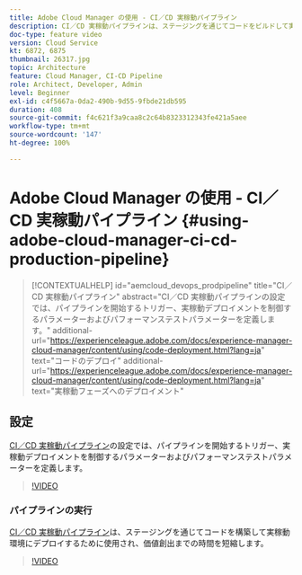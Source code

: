 ```yaml
---
title: Adobe Cloud Manager の使用 - CI／CD 実稼動パイプライン
description: CI／CD 実稼動パイプラインは、ステージングを通じてコードをビルドして実稼動環境にデプロイするために使用され、価値創出までの時間を短縮します。CI／CD 実稼動パイプラインの設定では、パイプラインを開始するトリガー、実稼動デプロイメントを制御するパラメーターおよびパフォーマンステストパラメーターを定義します。
doc-type: feature video
version: Cloud Service
kt: 6872, 6875
thumbnail: 26317.jpg
topic: Architecture
feature: Cloud Manager, CI-CD Pipeline
role: Architect, Developer, Admin
level: Beginner
exl-id: c4f5667a-0da2-490b-9d55-9fbde21db595
duration: 408
source-git-commit: f4c621f3a9caa8c2c64b8323312343fe421a5aee
workflow-type: tm+mt
source-wordcount: '147'
ht-degree: 100%

---
```


# Adobe Cloud Manager の使用 - CI／CD 実稼動パイプライン {#using-adobe-cloud-manager-ci-cd-production-pipeline}

>[!CONTEXTUALHELP]
>id="aemcloud_devops_prodpipeline"
>title="CI／CD 実稼動パイプライン"
>abstract="CI／CD 実稼動パイプラインの設定では、パイプラインを開始するトリガー、実稼動デプロイメントを制御するパラメーターおよびパフォーマンステストパラメーターを定義します。"
>additional-url="https://experienceleague.adobe.com/docs/experience-manager-cloud-manager/content/using/code-deployment.html?lang=ja" text="コードのデプロイ"
>additional-url="https://experienceleague.adobe.com/docs/experience-manager-cloud-manager/content/using/code-deployment.html?lang=ja" text="実稼動フェーズへのデプロイメント"

## 設定

[CI／CD 実稼動パイプライン](https://experienceleague.adobe.com/docs/experience-manager-cloud-manager/using/how-to-use/pipelines/configuring-production-pipelines.html?lang=ja)の設定では、パイプラインを開始するトリガー、実稼動デプロイメントを制御するパラメーターおよびパフォーマンステストパラメーターを定義します。

>[!VIDEO](https://video.tv.adobe.com/v/26314?quality=12&learn=on)

### パイプラインの実行

[CI／CD 実稼動パイプライン](https://experienceleague.adobe.com/docs/experience-manager-cloud-manager/content/using/code-deployment.html?lang=ja)は、ステージングを通じてコードを構築して実稼動環境にデプロイするために使用され、価値創出までの時間を短縮します。

>[!VIDEO](https://video.tv.adobe.com/v/26317?quality=12&learn=on)
